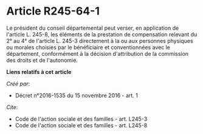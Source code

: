 # Article R245-64-1

Le président du conseil départemental peut verser, en application de l'article L. 245-8, les éléments de la prestation de
compensation relevant du 2° au 4° de l'article L. 245-3 directement à la ou aux personnes physiques ou morales choisies par
le bénéficiaire et conventionnées avec le département, conformément à la décision d'attribution de la commission des droits
et de l'autonomie.

**Liens relatifs à cet article**

_Créé par_:

  - Décret n°2016-1535 du 15 novembre 2016 - art. 1

_Cite_:

  - Code de l'action sociale et des familles - art. L245-3
  - Code de l'action sociale et des familles - art. L245-8
